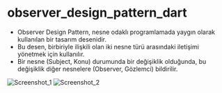 # observer_design_pattern_dart

- Observer Design Pattern, nesne odaklı programlamada yaygın olarak kullanılan bir tasarım desenidir.
- Bu desen, birbiriyle ilişkili olan iki nesne türü arasındaki iletişimi yönetmek için kullanılır.
- Bir nesne (Subject, Konu) durumunda bir değişiklik olduğunda, bu değişiklik diğer nesnelere (Observer, Gözlemci) bildirilir.


![Screenshot_1](https://github.com/kursat-ozturk/observer_design_pattern_dart/assets/69029656/bc33dd49-3eda-4ac7-b518-bc6299bf40e7)  ![Screenshot_2](https://github.com/kursat-ozturk/observer_design_pattern_dart/assets/69029656/3d601369-a944-4967-8f35-b7cebbc2d4bf)

